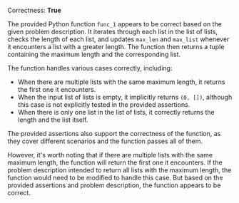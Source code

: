 Correctness: **True**

The provided Python function `func_1` appears to be correct based on the given problem description. It iterates through each list in the list of lists, checks the length of each list, and updates `max_len` and `max_list` whenever it encounters a list with a greater length. The function then returns a tuple containing the maximum length and the corresponding list.

The function handles various cases correctly, including:

- When there are multiple lists with the same maximum length, it returns the first one it encounters.
- When the input list of lists is empty, it implicitly returns `(0, [])`, although this case is not explicitly tested in the provided assertions.
- When there is only one list in the list of lists, it correctly returns the length and the list itself.

The provided assertions also support the correctness of the function, as they cover different scenarios and the function passes all of them.

However, it's worth noting that if there are multiple lists with the same maximum length, the function will return the first one it encounters. If the problem description intended to return all lists with the maximum length, the function would need to be modified to handle this case. But based on the provided assertions and problem description, the function appears to be correct.